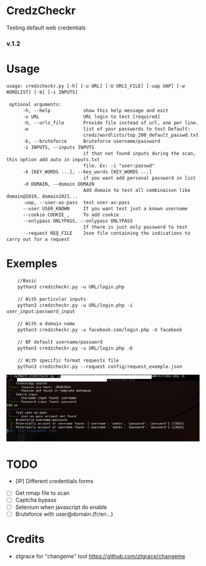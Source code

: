 # CredzCheckr
Testing default web credentials

### v.1.2


# Usage

```
usage: credzcheckr.py [-h] [-u URL] [-U URLS_FILE] [-uap UAP] [-w WORDLIST] [-b] [-i INPUTS]

 optional arguments:
	  -h, --help            show this help message and exit
	  -u URL                URL login to test [required]
	  -U, --urls_file       Provide file instead of url, one per line.
	  -w                    list of your passwords to test Default:
	                        credz/wordlists/top_200_default_passwd.txt
	  -b, --bruteforce      Bruteforce username/password
	  -i INPUTS, --inputs INPUTS
	                        if that not found inputs during the scan, this option add auto in inputs.txt
	                        file. Ex: -i "user:passwd"
	  -k [KEY_WORDS ...], --key_words [KEY_WORDS ...]
	                        if you want add personal password in list
	  -d DOMAIN, --domain DOMAIN
	                        Add domain to test all combinaison like domain@2019, domain2021...
	  -uap, --user-as-pass  test user-as-pass
	  --user USER_KNOWN     If you want test just a known username
	  --cookie COOKIE_, 	To add cookie
	  --onlypass ONLYPASS, --onlypass ONLYPASS
	                        If there is just only password to test
      --request REQ_FILE    Json file containing the indications to carry out for a request

```

# Exemples

```
	//Basic
	python3 credzcheckr.py -u URL/login.php 

	// With particular inputs
	python3 credzcheckr.py -u URL/login.php -i user_input:password_input

	// With a domain name
	python3 credzcheckr.py -u facebook.com/login.php -d facebook

	// BF default username/password
	python3 credzcheckr.py -u URL/login.php -b

	// With specific format requests file
	python3 credzcheckr.py --request config/request_exemple.json
```

![alt tag](https://github.com/c0dejump/CredzCheckr/blob/main/static/bf_credz.png)


# TODO

- [IP] Different credentials forms
- [ ] Get nmap file to scan
- [ ] Captcha bypass
- [ ] Selenium when javascript do enable
- [ ] Bruteforce with user@domain.(fr/en...)

# Credits

- ztgrace for "changeme" tool https://github.com/ztgrace/changeme


